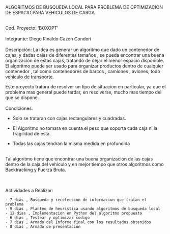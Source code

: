 <br><p1> ALGORITMOS DE BUSQUEDA LOCAL PARA PROBLEMA DE OPTIMIZACION DE ESPACIO PARA VEHICULOS DE CARGA </p1><br><br>

<p3> Cod. Proyecto: ‘BOXOPT’ </p3><br><br>
<p3> Integrante: Diego Rinaldo Cazon Condori </p3><br><br>
<p3>
  Descripción: La idea es generar un algoritmo que dado un contenedor de cajas, y dadas cajas de diferentes tamaños , 
  se pueda encontrar una buena organización de estas cajas, tratando de dejar el menor espacio disponible.
  El algoritmo puede ser usado para organizar productos dentro de cualquier 
  contenedor , tal como contenedores de barcos , camiones , aviones, todo vehiculo de transporte.
</p3><br>

<p3>
Este proyecto tratara de resolver un tipo de situacion en particular, ya que el problema mas general puede tardar, 
en resolverse, mucho mas tiempo del que se dispone. 
</p3><br>

<br>
<p3>
  Condiciones:
  
  - Solo se trataran con cajas rectangulares y cuadradas.
  
  - El Algoritmo no tomara en cuenta el peso que soporta cada caja ni la fragilidad de esta.
  
  - Todas las cajas tendran la misma medida en profundida
</p3>

<br>
<p3>
  Tal algoritmo tiene que encontrar una buena organización de las cajas dentro de la caja del vehiculo y en mejor tiempo 
  que otros algoritmos como Backtracking y Fuerza Bruta.
</p3>

<br><br>
<p3>
Actividades a Realizar:

	- 7 dias , Busqueda y recoleccion de informacion que tratan el problema
	- 9 dias , Planteo de heuristica usando algoritmos de busqueda local
	- 12 dias , Implementacion en Python del algoritmo propuesto
	- 6 dias , Testear y optimizar codigo
	- 7 dias , Armado del Informe final con los resultados obtenidos
	- 8 dias , Armado de presentación 
</p3>
